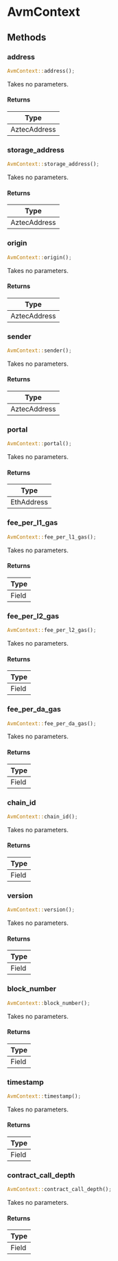 # AvmContext

## Methods

### address

```rust
AvmContext::address();
```

Takes no parameters.

#### Returns
| Type |
| --- |
| AztecAddress |

### storage_address

```rust
AvmContext::storage_address();
```

Takes no parameters.

#### Returns
| Type |
| --- |
| AztecAddress |

### origin

```rust
AvmContext::origin();
```

Takes no parameters.

#### Returns
| Type |
| --- |
| AztecAddress |

### sender

```rust
AvmContext::sender();
```

Takes no parameters.

#### Returns
| Type |
| --- |
| AztecAddress |

### portal

```rust
AvmContext::portal();
```

Takes no parameters.

#### Returns
| Type |
| --- |
| EthAddress |

### fee_per_l1_gas

```rust
AvmContext::fee_per_l1_gas();
```

Takes no parameters.

#### Returns
| Type |
| --- |
| Field |

### fee_per_l2_gas

```rust
AvmContext::fee_per_l2_gas();
```

Takes no parameters.

#### Returns
| Type |
| --- |
| Field |

### fee_per_da_gas

```rust
AvmContext::fee_per_da_gas();
```

Takes no parameters.

#### Returns
| Type |
| --- |
| Field |

### chain_id

```rust
AvmContext::chain_id();
```

Takes no parameters.

#### Returns
| Type |
| --- |
| Field |

### version

```rust
AvmContext::version();
```

Takes no parameters.

#### Returns
| Type |
| --- |
| Field |

### block_number

```rust
AvmContext::block_number();
```

Takes no parameters.

#### Returns
| Type |
| --- |
| Field |

### timestamp

```rust
AvmContext::timestamp();
```

Takes no parameters.

#### Returns
| Type |
| --- |
| Field |

### contract_call_depth

```rust
AvmContext::contract_call_depth();
```

Takes no parameters.

#### Returns
| Type |
| --- |
| Field |


